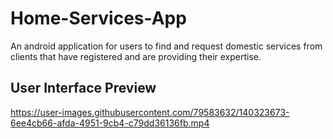 # Home-Services-App
An android application for users to find and request domestic services from clients that have registered and are providing their expertise.

## User Interface Preview

https://user-images.githubusercontent.com/79583632/140323673-6ee4cb66-afda-4951-9cb4-c79dd36136fb.mp4
